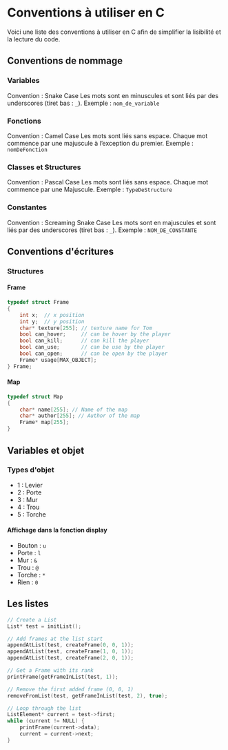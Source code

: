 # Conventions à utiliser en C

Voici une liste des conventions à utiliser en C afin de simplifier la lisibilité et la lecture du code.

## Conventions de nommage

### Variables

Convention : Snake Case
Les mots sont en minuscules et sont liés par des underscores (tiret bas : `_`).
Exemple : `nom_de_variable`

### Fonctions

Convention : Camel Case
Les mots sont liés sans espace. Chaque mot commence par une majuscule à l’exception du premier.
Exemple : `nomDeFonction`

### Classes et Structures

Convention : Pascal Case
Les mots sont liés sans espace. Chaque mot commence par une Majuscule.
Exemple : `TypeDeStructure`

### Constantes

Convention : Screaming Snake Case
Les mots sont en majuscules et sont liés par des underscores (tiret bas : `_`).
Exemple : `NOM_DE_CONSTANTE`

## Conventions d'écritures

### Structures

#### Frame

```c
typedef struct Frame
{
    int x;  // x position  
    int y;  // y position
    char* texture[255]; // texture name for Tom
    bool can_hover;     // can be hover by the player
    bool can_kill;      // can kill the player
    bool can_use;       // can be use by the player
    bool can_open;      // can be open by the player
    Frame* usage[MAX_OBJECT];
} Frame;
```

#### Map

```c
typedef struct Map
{
    char* name[255]; // Name of the map
    char* author[255]; // Author of the map
    Frame* map[255];
}
```

## Variables et objet

### Types d'objet

- 1 : Levier
- 2 : Porte
- 3 : Mur
- 4 : Trou
- 5 : Torche

#### Affichage dans la fonction display

- Bouton : `u`
- Porte : `l`
- Mur : `&`
- Trou : `@`
- Torche : `*`
- Rien : `0`

## Les listes

```c
// Create a List
List* test = initList();

// Add frames at the list start
appendAtList(test, createFrame(0, 0, 1));
appendAtList(test, createFrame(1, 0, 1));
appendAtList(test, createFrame(2, 0, 1));

// Get a Frame with its rank
printFrame(getFrameInList(test, 1));

// Remove the first added frame (0, 0, 1)
removeFromList(test, getFrameInList(test, 2), true);

// Loop through the list
ListElement* current = test->first;
while (current != NULL) {
    printFrame(current->data);
    current = current->next;
}
```